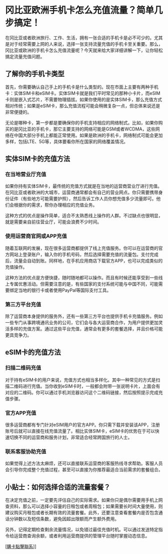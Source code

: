 # 冈比亚欧洲手机卡怎么充值流量？简单几步搞定！

在冈比亚或者欧洲旅行、工作、生活，拥有一张合适的手机卡是必不可少的。尤其是对于经常需要上网的人来说，选择一张支持流量充值的手机卡至关重要。那么，冈比亚或欧洲的手机卡怎么充值流量呢？今天就来给大家详细讲解一下，让你轻松搞定流量充值问题。

## 了解你的手机卡类型

首先，你需要确认自己手上的手机卡是什么类型的。现在市面上主要有两种手机卡：实体SIM卡和eSIM卡。实体SIM卡就是我们平时常见的那种小卡片，而eSIM卡则是嵌入式芯片，不需要物理插拔。如果你使用的是实体SIM卡，那么充值方式相对传统；如果是eSIM卡，那么充值流程可能会稍微复杂一点，但总体来说还是非常便捷的。

无论是哪种卡，第一步都是要确保你的手机支持相应的网络制式。比如，如果你购买的是冈比亚的手机卡，那它主要支持的网络可能是GSM或者WCDMA，这些网络在中国大部分手机上都能正常使用。如果是欧洲的手机卡，网络制式可能会更加多样，包括LTE、5G等，具体要看你所在国家的网络覆盖情况。

## 实体SIM卡的充值方法

### 在当地营业厅充值

如果你持有实体SIM卡，最传统的充值方式就是在当地的运营商营业厅进行充值。在冈比亚或者欧洲的大城市，运营商通常都会有自己的营业网点。你只需要携带身份证件（有些地方可能需要护照），然后告诉工作人员你想充值多少流量即可。他们会根据你的需求，帮你办理相应的充值业务。

这种方式的优点是操作简单，适合不太熟悉线上操作的人群。不过缺点也很明显，就是需要亲自前往营业厅，可能会浪费不少时间。

### 使用运营商官网或APP充值

随着互联网的发展，现在很多运营商都提供了线上充值服务。你可以在运营商的官方网站上登录账户，输入你的手机号码，然后选择需要充值的流量包。支付完成后，流量会自动到账。同样地，在手机应用商店下载官方APP，也可以完成类似的充值操作。

这种方法的优点是方便快捷，随时随地都可以操作。而且有时候还能享受到一些线上专属优惠活动。但需要注意的是，有些国家的支付系统可能与中国不同，可能需要绑定当地的银行卡或者使用PayPal等国际支付工具。

### 第三方平台充值

除了运营商本身提供的服务外，还有一些第三方平台也提供手机卡充值服务。例如一些专门从事跨境通讯业务的公司，它们会与各大运营商合作，为用户提供更加灵活多样的充值方案。通过这些平台充值，通常会有更多的套餐选择，并且价格可能更具竞争力。

## eSIM卡的充值方法

### 扫描二维码充值

对于持有eSIM卡的用户来说，充值方式也相当多样化。其中一种常见的方式是扫描二维码进行充值。当你收到eSIM卡时，一般都会附带一张说明卡片，上面会有对应的二维码。你可以通过手机浏览器访问这个二维码链接，然后按照提示完成充值步骤。

### 官方APP充值

很多运营商都有专门针对eSIM用户的官方APP。你只需下载并安装该APP，注册账号后就可以直接在线充值流量了。相比实体SIM卡，eSIM卡的优势在于可以快速切换不同的运营商和服务计划，非常适合经常跨国旅行的人士。

### 联系客服协助充值

如果觉得上述方法太麻烦，还可以直接联系运营商的客服热线寻求帮助。客服人员会引导你完成整个充值过程，甚至可以直接为你推荐最适合当前需求的套餐组合。

## 小贴士：如何选择合适的流量套餐？

在决定充值之前，一定要先评估自己的实际需求。如果你只是偶尔需要用手机上网查资料，那么可以选择小容量的日租包或者周租包；如果需要长时间大量使用，则建议购买月租包或者长期有效的流量套餐。此外，还要注意查看套餐内是否包含通话分钟数以及短信条数，避免因超出限额而产生额外费用。

另外，记得定期检查剩余流量情况，以免错过最佳充值时机。可以通过发送特定指令给运营商查询余额，或者利用运营商提供的管理平台随时掌握动态信息。

[[購卡點擊聯系](https://t.me/s/esim1088)]]